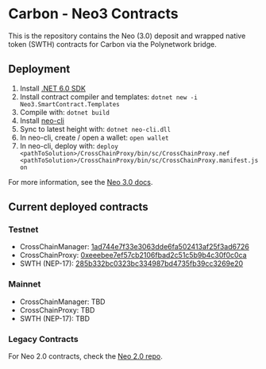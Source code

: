 # Carbon - Neo3 Contracts

This is the repository contains the  Neo (3.0) deposit and wrapped native token (SWTH) contracts for Carbon via the Polynetwork bridge.

## Deployment

1. Install [.NET 6.0 SDK](https://dotnet.microsoft.com/download)
2. Install contract compiler and templates: `dotnet new -i Neo3.SmartContract.Templates`
3. Compile with: `dotnet build`
4. Install [neo-cli](https://docs.neo.org/docs/en-us/node/cli/setup.html)
5. Sync to latest height with: `dotnet neo-cli.dll`
6. In neo-cli, create / open a wallet: `open wallet`
7. In neo-cli, deploy with: `deploy <pathToSolution>/CrossChainProxy/bin/sc/CrossChainProxy.nef <pathToSolution>/CrossChainProxy/bin/sc/CrossChainProxy.manifest.json`

For more information, see the [Neo 3.0 docs](https://docs.neo.org/docs/en-us/gettingstarted/develop.html).

## Current deployed contracts

### Testnet

- CrossChainManager: [1ad744e7f33e3063dde6fa502413af25f3ad6726](https://neo3.testnet.neotube.io/contract/0x1ad744e7f33e3063dde6fa502413af25f3ad6726)
- CrossChainProxy: [0xeeebee7ef57cb2106fbad2c51c5b9b4c30f0c0ca](https://neo3.testnet.neotube.io/contract/0xeeebee7ef57cb2106fbad2c51c5b9b4c30f0c0ca)
- SWTH (NEP-17): [285b332bc0323bc334987bd4735fb39cc3269e20](https://neo3.testnet.neotube.io/contract/0x285b332bc0323bc334987bd4735fb39cc3269e20)

### Mainnet

- CrossChainManager: TBD
- CrossChainProxy: TBD
- SWTH (NEP-17): TBD

### Legacy Contracts

For Neo 2.0 contracts, check the [Neo 2.0 repo](https://github.com/Switcheo/carbon-polynetwork-neo).
